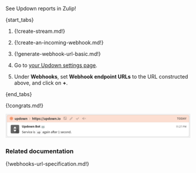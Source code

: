 See Updown reports in Zulip!

{start_tabs}

1. {!create-stream.md!}

1. {!create-an-incoming-webhook.md!}

1. {!generate-webhook-url-basic.md!}

1. Go to [your Updown settings page](https://updown.io/settings/edit).

1. Under **Webhooks**, set **Webhook endpoint URLs** to the URL
   constructed above, and click on **+**.

{end_tabs}

{!congrats.md!}

![](/static/images/integrations/updown/001.png)

### Related documentation

{!webhooks-url-specification.md!}